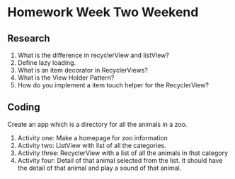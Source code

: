 # Homework Week Two Weekend

## Research
1. What is the difference in recyclerView and listView? </br> 
2. Define lazy loading. </br>
3. What is an item decorator in RecyclerViews? </br>
4. What is the View Holder Pattern? </br>
5. How do you implement a item touch helper for the RecyclerView? </br>

## Coding
Create an app which is a directory for all the animals in a zoo. </br>
1. Activity one: Make a homepage for zoo information </br>
2. Activity two: ListView with list of all the categories. </br>
3. Activity three: RecyclerView with a list of all the animals in that category </br>
4. Activity four: Detail of that animal selected from the list. It should have the detail of that animal and play a sound of that animal. </br>